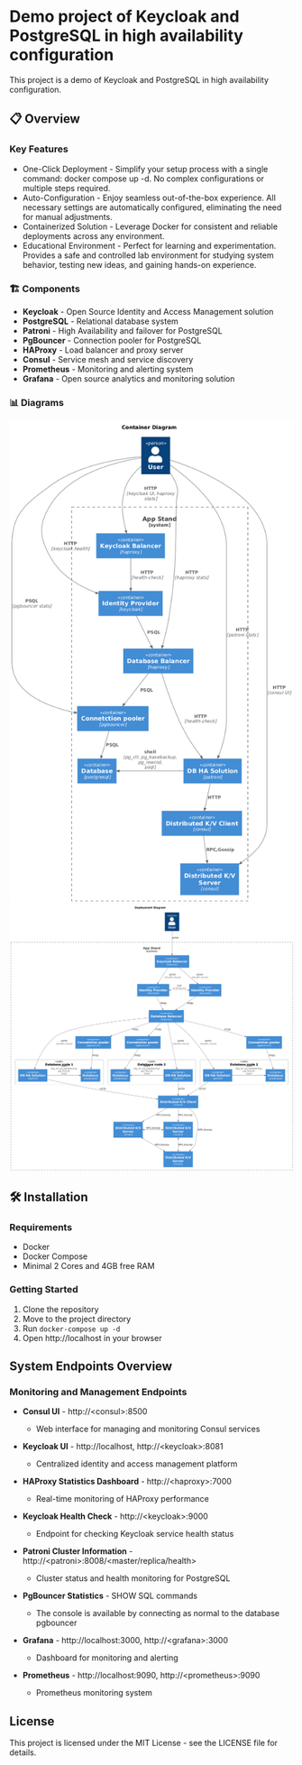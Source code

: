 # Demo project of Keycloak and PostgreSQL in high availability configuration

This project is a demo of Keycloak and PostgreSQL in high availability configuration.

## 📋 Overview

### Key Features

* One-Click Deployment - Simplify your setup process with a single command: docker compose up -d. No complex configurations or multiple steps required.
* Auto-Configuration - Enjoy seamless out-of-the-box experience. All necessary settings are automatically configured, eliminating the need for manual adjustments.
* Containerized Solution - Leverage Docker for consistent and reliable deployments across any environment.
* Educational Environment - Perfect for learning and experimentation. Provides a safe and controlled lab environment for studying system behavior, testing new ideas, and gaining hands-on experience.

### 🏗️ Components

* **Keycloak** - Open Source Identity and Access Management solution
* **PostgreSQL** - Relational database system
* **Patroni** - High Availability and failover for PostgreSQL
* **PgBouncer** - Connection pooler for PostgreSQL
* **HAProxy** - Load balancer and proxy server
* **Consul** - Service mesh and service discovery
* **Prometheus** - Monitoring and alerting system
* **Grafana** - Open source analytics and monitoring solution

### 📊 Diagrams

![C4 container](./docs/c4-container-diagram.png)
![C4 deployment](./docs/c4-deployment-diagram.png)

## 🛠️ Installation

### Requirements

- Docker
- Docker Compose
- Minimal 2 Cores and 4GB free RAM

### Getting Started

1. Clone the repository
2. Move to the project directory
3. Run `docker-compose up -d`
4. Open http://localhost in your browser

## System Endpoints Overview

### Monitoring and Management Endpoints

* **Consul UI** - http://\<consul\>:8500
  * Web interface for managing and monitoring Consul services

* **Keycloak UI** - http://localhost, http://\<keycloak\>:8081
  * Centralized identity and access management platform

* **HAProxy Statistics Dashboard** - http://\<haproxy\>:7000
  * Real-time monitoring of HAProxy performance

* **Keycloak Health Check** - http://\<keycloak\>:9000
  * Endpoint for checking Keycloak service health status

* **Patroni Cluster Information** - http://\<patroni\>:8008/\<master/replica/health\>
  * Cluster status and health monitoring for PostgreSQL

* **PgBouncer Statistics** - SHOW SQL commands
  * The console is available by connecting as normal to the database pgbouncer
* **Grafana** - http://localhost:3000, http://\<grafana\>:3000
  * Dashboard for monitoring and alerting
* **Prometheus** - http://localhost:9090, http://\<prometheus\>:9090
  * Prometheus monitoring system

## License

This project is licensed under the MIT License - see the LICENSE file for details.

